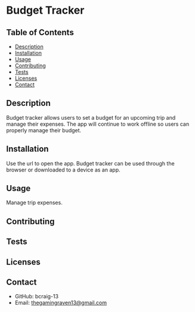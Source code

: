 # Budget Tracker

## Table of Contents
* [Description](#description)
* [Installation](#installation)
* [Usage](#usage)
* [Contributing](#contributing)
* [Tests](#tests)
* [Licenses](#licenses)
* [Contact](#contact)
    
## Description
Budget tracker allows users to set a budget for an upcoming trip and manage their expenses. The app will continue to work offline so users can properly manage their budget.
## Installation
Use the url to open the app. Budget tracker can be used through the browser or downloaded to a device as an app.
## Usage
Manage trip expenses.
## Contributing

## Tests

## Licenses

## Contact
* GitHub: bcraig-13
* Email: thegamingraven13@gmail.com